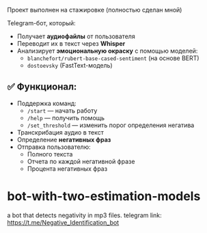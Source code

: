 Проект выполнен на стажировке (полностью сделан мной)

Telegram-бот, который:
- Получает **аудиофайлы** от пользователя
- Переводит их в текст через **Whisper**
- Анализирует **эмоциональную окраску** с помощью моделей:
  - `blanchefort/rubert-base-cased-sentiment` (на основе BERT)
  - `dostoevsky` (FastText-модель)

## ✅ Функционал:
- Поддержка команд:
  - `/start` — начать работу
  - `/help` — получить помощь
  - `/set_threshold` — изменить порог определения негатива
- Транскрибация аудио в текст
- Определение **негативных фраз**
- Отправка пользователю:
  - Полного текста
  - Отчета по каждой негативной фразе
  - Процента негативных фраз

# bot-with-two-estimation-models
a bot that detects negativity in mp3 files.
telegram link: https://t.me/Negative_Identification_bot
